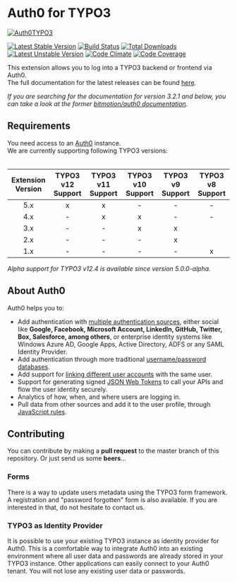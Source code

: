 Auth0 for TYPO3
===============
[![Auth0TYPO3](https://www.Leuchtfeuer.com/fileadmin/github/auth0-for-typo3/TYPO3-Auth0.png "Auth0 for TYPO3")](https://www.Leuchtfeuer.com/)

[![Latest Stable Version](https://poser.pugx.org/leuchtfeuer/auth0/v/stable)](https://packagist.org/packages/leuchtfeuer/auth0)
[![Build Status](https://github.com/Leuchtfeuer/auth0-for-typo3/workflows/Continous%20Integration/badge.svg)](https://github.com/Leuchtfeuer/auth0-for-typo3)
[![Total Downloads](https://poser.pugx.org/leuchtfeuer/auth0/downloads)](https://packagist.org/leuchtfeuer/auth0)
[![Latest Unstable Version](https://poser.pugx.org/leuchtfeuer/auth0/v/unstable)](https://packagist.org/leuchtfeuer/auth0)
[![Code Climate](https://codeclimate.com/github/Leuchtfeuer/auth0-for-typo3/badges/gpa.svg)](https://codeclimate.com/github/Leuchtfeuer/auth0-for-typo3)
[![Code Coverage](https://codecov.io/gh/Leuchtfeuer/auth0-for-typo3/branch/master/graph/badge.svg?token=pclJ2SpboL)](https://codecov.io/gh/Leuchtfeuer/auth0-for-typo3)

This extension allows you to log into a TYPO3 backend or frontend via Auth0.  
The full documentation for the latest releases can be found [here](https://docs.typo3.org/p/leuchtfeuer/auth0/master/en-us/).

*If you are searching for the documentation for version 3.2.1 and below, you can take a look at the former
[bitmotion/auth0 documentation](https://docs.typo3.org/p/bitmotion/auth0/master/en-us/).*

## Requirements

You need access to an [Auth0](https://auth0.com/) instance.  
We are currently supporting following TYPO3 versions:<br><br>

| Extension Version | TYPO3 v12 Support | TYPO3 v11 Support | TYPO3 v10 Support | TYPO3 v9 Support | TYPO3 v8 Support |
|:-----------------:|:-----------------:|:-----------------:|:-----------------:|:----------------:|:----------------:|
|        5.x        |         x         |         x         |         -         |        -         |        -         |
|        4.x        |         -         |         x         |         x         |        -         |        -         |
|        3.x        |         -         |         -         |         x         |        x         |                  |
|        2.x        |         -         |         -         |         -         |        x         |                  |
|        1.x        |         -         |         -         |         -         |        -         |        x         |

_Alpha support for TYPO3 v12.4 is available since version 5.0.0-alpha._

## About Auth0
Auth0 helps you to:

* Add authentication with [multiple authentication sources](https://auth0.com/docs/identityproviders),
  either social like **Google, Facebook, Microsoft Account, LinkedIn,
  GitHub, Twitter, Box, Salesforce, among others**, or enterprise
  identity systems like Windows Azure AD, Google Apps, Active Directory,
  ADFS or any SAML Identity Provider.
* Add authentication through more traditional [username/password databases](https://auth0.com/docs/connections/database/custom-db).
* Add support for [linking different user accounts](https://auth0.com/docs/link-accounts)
  with the same user.
* Support for generating signed [JSON Web Tokens](https://auth0.com/docs/jwt)
  to call your APIs and flow the user identity securely.
* Analytics of how, when, and where users are logging in.
* Pull data from other sources and add it to the user profile, through
  [JavaScript rules](https://auth0.com/docs/rules/current).

## Contributing
You can contribute by making a **pull request** to the master branch of
this repository. Or just send us some **beers**...

### Forms
There is a way to update users metadata using the TYPO3 form framework.
A registration and "password forgotten" form is also available. If
you are interested in that, do not hesitate to contact us.

### TYPO3 as Identity Provider
It is possible to use your existing TYPO3 instance as identity provider for Auth0. This is a comfortable way to integrate Auth0
into an existing environment where all user data and passwords are already stored in your TYPO3 instance. Other applications can
easily connect to your Auth0 tenant. You will not lose any existing user data or passwords.
